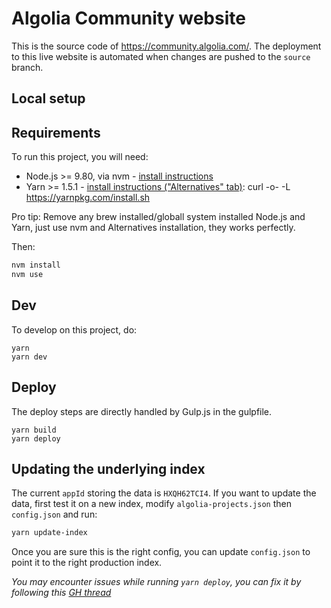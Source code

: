 # Algolia Community website

This is the source code of https://community.algolia.com/. The deployment to this live website is automated
when changes are pushed to the `source` branch.

## Local setup

## Requirements

To run this project, you will need:

- Node.js >= 9.80, via nvm - [install instructions](https://github.com/creationix/nvm#install-script)
- Yarn >= 1.5.1 - [install instructions ("Alternatives" tab)](https://yarnpkg.com/en/docs/install): curl -o- -L https://yarnpkg.com/install.sh

Pro tip: Remove any brew installed/globall system installed Node.js and Yarn, just use nvm and Alternatives installation, they works perfectly.

Then:

```sh
nvm install
nvm use
```

## Dev

To develop on this project, do:

```shell
yarn
yarn dev
```

## Deploy

The deploy steps are directly handled by Gulp.js in the gulpfile.

```shell
yarn build
yarn deploy
```

## Updating the underlying index

The current `appId` storing the data is `HXQH62TCI4`.
If you want to update the data, first test it on a new index, modify `algolia-projects.json` then `config.json` and run:

```sh
yarn update-index
```

Once you are sure this is the right config, you can update `config.json` to point it to the right production index.

_You may encounter issues while running `yarn deploy`, you can fix it by following this [GH thread](https://github.com/shinnn/gulp-gh-pages/issues/116#issuecomment-364959382)_